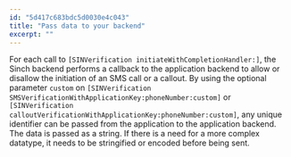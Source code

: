 ```yaml
---
id: "5d417c683bdc5d0030e4c043"
title: "Pass data to your backend"
excerpt: ""
---
```

For each call to `[SINVerification initiateWithCompletionHandler:]`, the Sinch backend performs a callback to the application backend to allow or disallow the initiation of an SMS call or a callout. By using the optional parameter `custom` on `[SINVerification SMSVerificationWithApplicationKey:phoneNumber:custom]` or `[SINVerification calloutVerificationWithApplicationKey:phoneNumber:custom]`, any unique identifier can be passed from the application to the application backend. The data is passed as a string. If there is a need for a more complex datatype, it needs to be stringified or encoded before being sent.